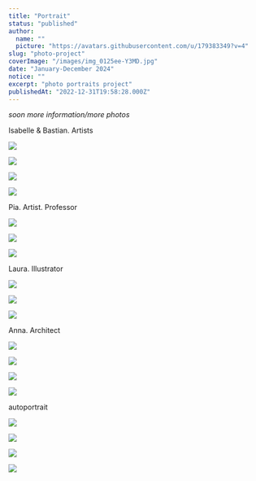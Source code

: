 ```yaml
---
title: "Portrait"
status: "published"
author:
  name: ""
  picture: "https://avatars.githubusercontent.com/u/179383349?v=4"
slug: "photo-project"
coverImage: "/images/img_0125ee-Y3MD.jpg"
date: "January-December 2024"
notice: ""
excerpt: "photo portraits project"
publishedAt: "2022-12-31T19:58:28.000Z"
---
```


_soon more information/more photos_

Isabelle & Bastian. Artists

![](/images/img_0625e-c1OD.jpg)

![](/images/img_0656e-IxNz.jpg)

![](/images/img_0673e-Q3ND.jpg)

![](/images/img_0686e-M5Mj.jpg)

Pia. Artist. Professor

![](/images/img_0504el-kwOD.jpg)

![](/images/img_0477e-A1Nj.jpg)

![](/images/img_0444e-Y1Nz.jpg)

Laura. Illustrator

![](/images/img_0125ee-I2OD.jpg)

![](/images/img_0089e-kxNj.jpg)

![](/images/img_0092e-EwMD.jpg)

Anna. Architect

![](/images/img_0389elz-E0OD.jpg)

![](/images/img_0264elz-Q2NT.jpg)

![](/images/img_0319e-I3Mj.jpg)

![](/images/img_0311e-czMD.jpg)

autoportrait

![](/images/img_9813el-A1OD.jpg)

![](/images/img_9843e-I2NT.jpg)

![](/images/img_9850e-M4Mz.jpg)

![](/images/img_0587elow-g1Nj.jpg)

